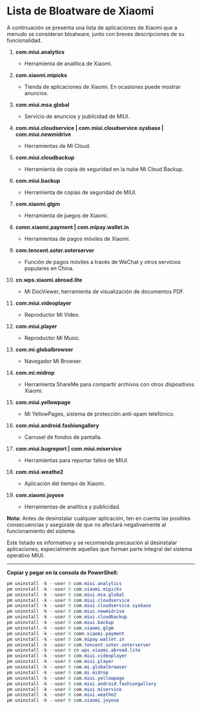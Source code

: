 # Lista de Bloatware de Xiaomi

A continuación se presenta una lista de aplicaciones de Xiaomi que a menudo se consideran bloatware, junto con breves descripciones de su funcionalidad.

1. **com.miui.analytics**
   - Herramienta de analítica de Xiaomi.

2. **com.xiaomi.mipicks**
   - Tienda de aplicaciones de Xiaomi. En ocasiones puede mostrar anuncios.

3. **com.miui.msa.global**
   - Servicio de anuncios y publicidad de MIUI.

4. **com.miui.cloudservice | com.miui.cloudservice.sysbase | com.miui.newmidrive**
   - Herramientas de Mi Cloud.

5. **com.miui.cloudbackup**
   - Herramienta de copia de seguridad en la nube Mi Cloud Backup.

6. **com.miui.backup**
   - Herramienta de copias de seguridad de MIUI.

7. **com.xiaomi.glgm**
   - Herramienta de juegos de Xiaomi.

8. **comn.xiaomi.payment | com.mipay.wallet.in**
   - Herramientas de pagos móviles de Xiaomi.

9. **com.tencent.soter.soterserver**
   - Función de pagos móviles a través de WeChat y otros servicios populares en China.

10. **cn.wps.xiaomi.abroad.lite**
    - Mi DocViewer, herramienta de visualización de documentos PDF.

11. **com.miui.videoplayer**
    - Reproductor Mi Video.

12. **com.miui.player**
    - Reproductor Mi Music.

13. **com.mi.globalbrowser**
    - Navegador Mi Browser.

14. **com.mi.midrop**
    - Herramienta ShareMe para compartir archivos con otros dispositivos Xiaomi.

15. **com.miui.yellowpage**
    - Mi YellowPages, sistema de protección anti-spam telefónico.

16. **com.miui.android.fashiongallery**
    - Carrusel de fondos de pantalla.

17. **com.miui.bugreport | com.miui.miservice**
    - Herramientas para reportar fallos de MIUI.

18. **com.miui.weathe2**
    - Aplicación del tiempo de Xiaomi.

19. **com.xiaomi.joyose**
    - Herramientas de analítica y publicidad.

**Nota:** Antes de desinstalar cualquier aplicación, ten en cuenta las posibles consecuencias y asegúrate de que no afectará negativamente al funcionamiento del sistema.

Este listado es informativo y se recomienda precaución al desinstalar aplicaciones, especialmente aquellas que forman parte integral del sistema operativo MIUI.

---

**Copiar y pegar en la consola de PowerShell:**
```powershell
pm uninstall -k --user 0 com.miui.analytics
pm uninstall -k --user 0 com.xiaomi.mipicks
pm uninstall -k --user 0 com.miui.msa.global
pm uninstall -k --user 0 com.miui.cloudservice
pm uninstall -k --user 0 com.miui.cloudservice.sysbase
pm uninstall -k --user 0 com.miui.newmidrive
pm uninstall -k --user 0 com.miui.cloudbackup
pm uninstall -k --user 0 com.miui.backup
pm uninstall -k --user 0 com.xiaomi.glgm
pm uninstall -k --user 0 comn.xiaomi.payment
pm uninstall -k --user 0 com.mipay.wallet.in
pm uninstall -k --user 0 com.tencent.soter.soterserver
pm uninstall -k --user 0 cn.wps.xiaomi.abroad.lite
pm uninstall -k --user 0 com.miui.videoplayer
pm uninstall -k --user 0 com.miui.player
pm uninstall -k --user 0 com.mi.globalbrowser
pm uninstall -k --user 0 com.mi.midrop
pm uninstall -k --user 0 com.miui.yellowpage
pm uninstall -k --user 0 com.miui.android.fashiongallery
pm uninstall -k --user 0 com.miui.miservice
pm uninstall -k --user 0 com.miui.weathe2
pm uninstall -k --user 0 com.xiaomi.joyose
```